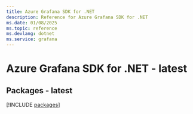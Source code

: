 ```yaml
---
title: Azure Grafana SDK for .NET
description: Reference for Azure Grafana SDK for .NET
ms.date: 01/08/2025
ms.topic: reference
ms.devlang: dotnet
ms.service: grafana
---
```

# Azure Grafana SDK for .NET - latest
## Packages - latest
[!INCLUDE [packages](grafana-index.md)]